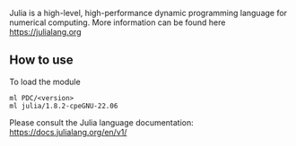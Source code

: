 Julia is a high-level, high-performance dynamic programming language for numerical computing.
More information can be found here https://julialang.org


## How to use

To load the module
```
ml PDC/<version>
ml julia/1.8.2-cpeGNU-22.06
```

Please consult the Julia language documentation:
https://docs.julialang.org/en/v1/

